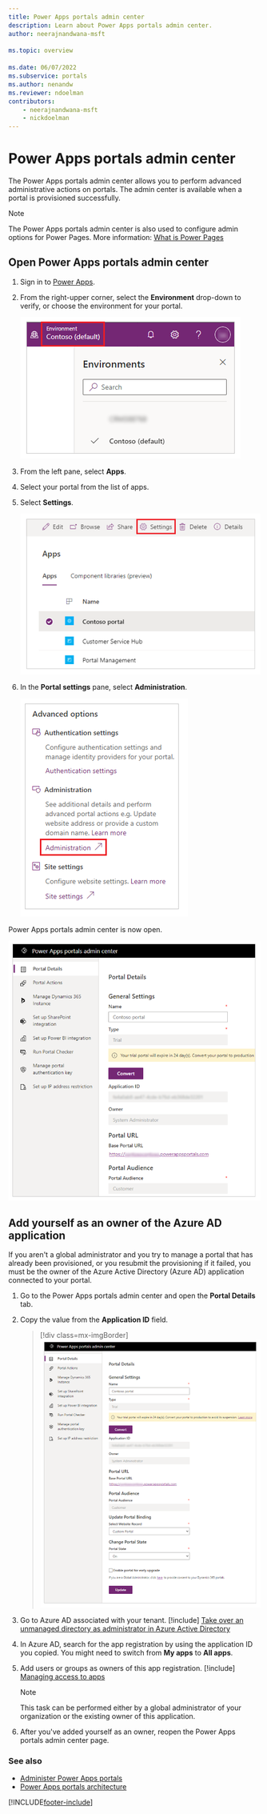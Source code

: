 ```yaml
---
title: Power Apps portals admin center
description: Learn about Power Apps portals admin center.
author: neerajnandwana-msft

ms.topic: overview

ms.date: 06/07/2022
ms.subservice: portals
ms.author: nenandw
ms.reviewer: ndoelman
contributors:
    - neerajnandwana-msft
    - nickdoelman
---
```


# Power Apps portals admin center

The Power Apps portals admin center allows you to perform advanced administrative actions on portals. The admin center is available when a portal is provisioned successfully.

> [!NOTE]
> The Power Apps portals admin center is also used to configure admin options for Power Pages. More information: [What is Power Pages](/power-pages/introduction)

## Open Power Apps portals admin center

1. Sign in to [Power Apps](https://make.powerapps.com). 

1. From the right-upper corner, select the **Environment** drop-down to verify, or choose the environment for your portal.

    ![Choose environment.](media/admin-overview/select-environment.png "Portal settings option")

1. From the left pane, select **Apps**.

1. Select your portal from the list of apps.

1. Select **Settings**.

    ![Portal settings.](media/admin-overview/settings.png "Portal settings")

1. In the **Portal settings** pane, select **Administration**.

    ![Portal administration.](media/admin-overview/administration.png "Portal administration")

Power Apps portals admin center is now open.

![Power Apps portals admin center.](media/admin-overview/admin-center.png "Power Apps portals admin center")

## Add yourself as an owner of the Azure AD application

If you aren't a global administrator and you try to manage a portal that has already been provisioned, or you resubmit the provisioning if it failed, you must be the owner of the Azure Active Directory (Azure AD) application connected to your portal.

1. Go to the Power Apps portals admin center and open the **Portal Details** tab.

2. Copy the value from the **Application ID** field.

    > [!div class=mx-imgBorder]
    > ![Portal Details tab.](../media/portal-details-admin.png "Portal Details tab")

3. Go to Azure AD associated with your tenant. [!include[](../../../includes/proc-more-information.md)] [Take over an unmanaged directory as administrator in Azure Active Directory](/azure/active-directory/active-directory-manage-o365-subscription)

4. In Azure AD, search for the app registration by using the application ID you copied. You might need to switch from **My apps** to **All apps**.

5. Add users or groups as owners of this app registration. [!include[](../../../includes/proc-more-information.md)] [Managing access to apps](/azure/active-directory/active-directory-managing-access-to-apps)

    > [!Note]
    > This task can be performed either by a global administrator of your organization or the existing owner of this application.

6. After you've added yourself as an owner, reopen the Power Apps portals admin center page.

### See also

- [Administer Power Apps portals](/learn/paths/administer-portals/)
- [Power Apps portals architecture](/learn/modules/portals-architecture)

[!INCLUDE[footer-include](../../../includes/footer-banner.md)]
